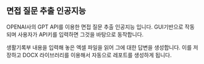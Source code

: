 ## 면접 질문 추출 인공지능
OPENAI사의 GPT API를 이용한 면접 질문 추출 인공지능 입니다. GUI기반으로 작동되며 사용자가 API키를 입력하면 그것을 바탕으로 동작합니다. 
 
생활기록부 내용을 입력해 놓은 엑셀 파일을 읽어 그에 대한 답변을 생성합니다. 이를 저장하고 DOCX 라이브러리를 이용해서 자동으로 레포트를 생성하게 됩니다. 
